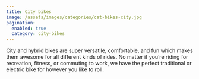 ```yaml
---
title: City bikes
image: /assets/images/categories/cat-bikes-city.jpg
pagination: 
  enabled: true
  category: city-bikes
---
```


City and hybrid bikes are super versatile, comfortable, and fun which makes them awesome for all different kinds of rides. No matter if you’re riding for recreation, fitness, or commuting to work, we have the perfect traditional or electric bike for however you like to roll.